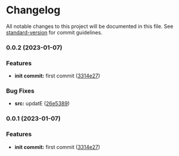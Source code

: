 # Changelog

All notable changes to this project will be documented in this file. See [standard-version](https://github.com/conventional-changelog/standard-version) for commit guidelines.

### 0.0.2 (2023-01-07)

### Features

- **init commit:** first commit ([3314e27](https://github.com/builderhub-platform/prettier-config/commit/3314e271100713326b3160858b78a6503171457d))

### Bug Fixes

- **src:** updatE ([26e5389](https://github.com/builderhub-platform/prettier-config/commit/26e5389681ff782434ef62c72a6f823bc4c4be88))

### 0.0.1 (2023-01-07)

### Features

- **init commit:** first commit ([3314e27](https://github.com/builderhub-platform/prettier-config/commit/3314e271100713326b3160858b78a6503171457d))
